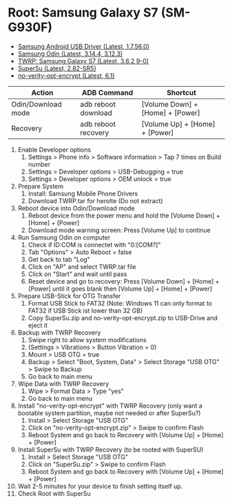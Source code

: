 # Root: Samsung Galaxy S7 (SM-G930F)

* [Samsung Android USB Driver (Latest, 1.7.56.0)](https://developer.samsung.com/android-usb-driver)
* [Samsung Odin (Latest, 3.14.4, 3.12.3)](https://odindownload.com/download/)
* [TWRP: Samsung Galaxy S7 (Latest, 3.6.2 9-0)](https://twrp.me/samsung/samsunggalaxys7.html)
* [SuperSu (Latest, 2.82-SR5)](http://download.chainfire.eu/supersu)
* [no-verity-opt-encrypt (Latest, 6.1)](https://build.nethunter.com/android-tools/no-verity-opt-encrypt/)

| Action                | ADB Command           | Shortcut                          |
| --------------------- | --------------------- | --------------------------------- |
| Odin/Download mode    | adb reboot download   | [Volume Down] + [Home] + [Power]  |
| Recovery              | adb reboot recovery   | [Volume Up] + [Home] + [Power]    | 

1. Enable Developer options
   1. Settings > Phone info > Software information > Tap 7 times on Build number
   2. Settings > Developer options > USB-Debugging = true
   3. Settings > Developer options > OEM unlock = true
2. Prepare System
   1. Install: Samsung Mobile Phone Drivers
   2. Download TWRP.tar for herolte (Do not extract)
3. Reboot device into Odin/Download mode
   1. Reboot device from the power menu and hold the [Volume Down] + [Home] + [Power]
   2. Download mode warning screen: Press [Volume Up] to continue
4. Run Samsung Odin on computer
   1. Check if ID:COM is connectet with "0:[COM?]"
   2. Tab "Options" > Auto Reboot = false
   3. Get back to tab "Log"
   4. Click on "AP" and select TWRP.tar file
   5. Click on "Start" and wait until pass
   6. Reset device and go to recovery: Press [Volume Down] + [Home] + [Power] until it goes blank then [Volume Up] + [Home] + [Power]
5. Prepare USB-Stick for OTG Transfer
   1. Format USB Stick to FAT32 (Note: Windows 11 can only format to FAT32 if USB Stick ist lower than 32 GB)
   2. Copy SuperSu.zip and no-verity-opt-encrypt.zip to USB-Drive and eject it
6. Backup with TWRP Recovery
   1. Swipe right to allow system modifications
   2. (Settings > Vibrations > Button Vibration = 0)
   3. Mount > USB OTG = true
   4. Backup > Select "Boot, System, Data" > Select Storage "USB OTG" > Swipe to Backup
   5. Go back to main menu
7. Wipe Data with TWRP Recovery
   1. Wipe > Format Data > Type "yes"
   2. Go back to main menu
8. Install "no-verity-opt-encrypt" with TWRP Recovery (only want a bootable system partition, maybe not needed or after SuperSu?)
   1. Install > Select Storage "USB OTG"
   2. Click on "no-verity-opt-encrypt.zip" > Swipe to confirm Flash
   3. Reboot System and go back to Recovery with [Volume Up] + [Home] + [Power]
9. Install SuperSu with TWRP Recovery (to be rooted with SuperSU)
   1. Install > Select Storage "USB OTG"
   2. Click on "SuperSu.zip" > Swipe to confirm Flash
   3. Reboot System and go back to Recovery with [Volume Up] + [Home] + [Power]
10. Wait 2-5 minutes for your device to finish setting itself up.
11. Check Root with SuperSu
